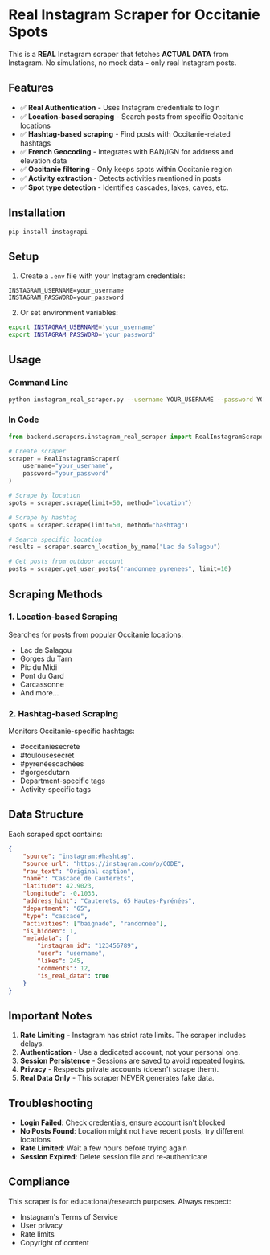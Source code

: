 # Real Instagram Scraper for Occitanie Spots

This is a **REAL** Instagram scraper that fetches **ACTUAL DATA** from Instagram. No simulations, no mock data - only real Instagram posts.

## Features

- ✅ **Real Authentication** - Uses Instagram credentials to login
- ✅ **Location-based scraping** - Search posts from specific Occitanie locations
- ✅ **Hashtag-based scraping** - Find posts with Occitanie-related hashtags
- ✅ **French Geocoding** - Integrates with BAN/IGN for address and elevation data
- ✅ **Occitanie filtering** - Only keeps spots within Occitanie region
- ✅ **Activity extraction** - Detects activities mentioned in posts
- ✅ **Spot type detection** - Identifies cascades, lakes, caves, etc.

## Installation

```bash
pip install instagrapi
```

## Setup

1. Create a `.env` file with your Instagram credentials:
```env
INSTAGRAM_USERNAME=your_username
INSTAGRAM_PASSWORD=your_password
```

2. Or set environment variables:
```bash
export INSTAGRAM_USERNAME='your_username'
export INSTAGRAM_PASSWORD='your_password'
```

## Usage

### Command Line
```bash
python instagram_real_scraper.py --username YOUR_USERNAME --password YOUR_PASSWORD --method location --limit 50
```

### In Code
```python
from backend.scrapers.instagram_real_scraper import RealInstagramScraper

# Create scraper
scraper = RealInstagramScraper(
    username="your_username",
    password="your_password"
)

# Scrape by location
spots = scraper.scrape(limit=50, method="location")

# Scrape by hashtag
spots = scraper.scrape(limit=50, method="hashtag")

# Search specific location
results = scraper.search_location_by_name("Lac de Salagou")

# Get posts from outdoor account
posts = scraper.get_user_posts("randonnee_pyrenees", limit=10)
```

## Scraping Methods

### 1. Location-based Scraping
Searches for posts from popular Occitanie locations:
- Lac de Salagou
- Gorges du Tarn
- Pic du Midi
- Pont du Gard
- Carcassonne
- And more...

### 2. Hashtag-based Scraping
Monitors Occitanie-specific hashtags:
- #occitaniesecrete
- #toulousesecret
- #pyrenéescachées
- #gorgesdutarn
- Department-specific tags
- Activity-specific tags

## Data Structure

Each scraped spot contains:
```json
{
    "source": "instagram:#hashtag",
    "source_url": "https://instagram.com/p/CODE",
    "raw_text": "Original caption",
    "name": "Cascade de Cauterets",
    "latitude": 42.9023,
    "longitude": -0.1033,
    "address_hint": "Cauterets, 65 Hautes-Pyrénées",
    "department": "65",
    "type": "cascade",
    "activities": ["baignade", "randonnée"],
    "is_hidden": 1,
    "metadata": {
        "instagram_id": "123456789",
        "user": "username",
        "likes": 245,
        "comments": 12,
        "is_real_data": true
    }
}
```

## Important Notes

1. **Rate Limiting** - Instagram has strict rate limits. The scraper includes delays.
2. **Authentication** - Use a dedicated account, not your personal one.
3. **Session Persistence** - Sessions are saved to avoid repeated logins.
4. **Privacy** - Respects private accounts (doesn't scrape them).
5. **Real Data Only** - This scraper NEVER generates fake data.

## Troubleshooting

- **Login Failed**: Check credentials, ensure account isn't blocked
- **No Posts Found**: Location might not have recent posts, try different locations
- **Rate Limited**: Wait a few hours before trying again
- **Session Expired**: Delete session file and re-authenticate

## Compliance

This scraper is for educational/research purposes. Always respect:
- Instagram's Terms of Service
- User privacy
- Rate limits
- Copyright of content